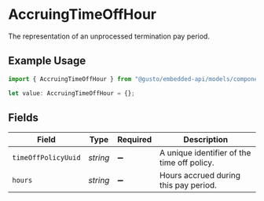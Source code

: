 # AccruingTimeOffHour

The representation of an unprocessed termination pay period.

## Example Usage

```typescript
import { AccruingTimeOffHour } from "@gusto/embedded-api/models/components/accruingtimeoffhour.js";

let value: AccruingTimeOffHour = {};
```

## Fields

| Field                                       | Type                                        | Required                                    | Description                                 |
| ------------------------------------------- | ------------------------------------------- | ------------------------------------------- | ------------------------------------------- |
| `timeOffPolicyUuid`                         | *string*                                    | :heavy_minus_sign:                          | A unique identifier of the time off policy. |
| `hours`                                     | *string*                                    | :heavy_minus_sign:                          | Hours accrued during this pay period.       |